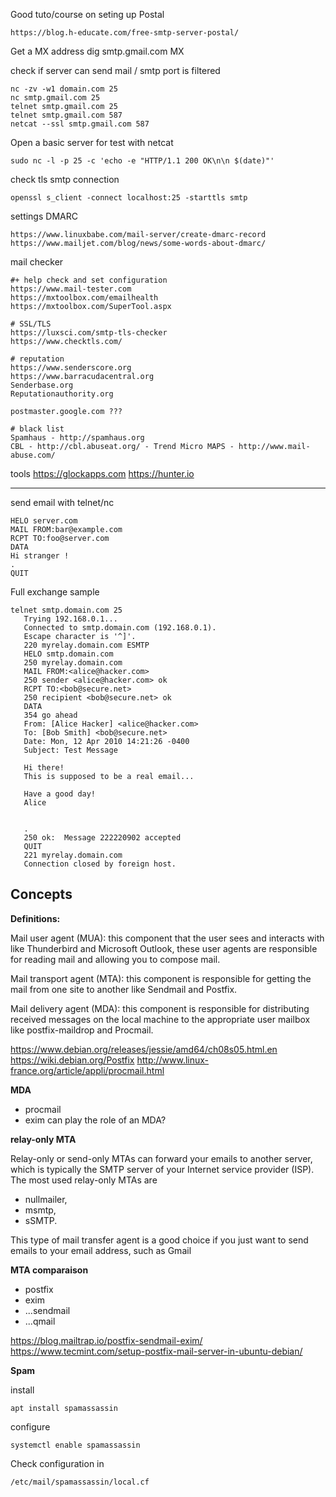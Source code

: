 Good tuto/course on seting up Postal

    https://blog.h-educate.com/free-smtp-server-postal/

Get a MX address
    dig smtp.gmail.com MX

check if server can send mail / smtp port is filtered 

    nc -zv -w1 domain.com 25
    nc smtp.gmail.com 25
    telnet smtp.gmail.com 25
    telnet smtp.gmail.com 587
    netcat --ssl smtp.gmail.com 587

Open a basic server for test with netcat

    sudo nc -l -p 25 -c 'echo -e "HTTP/1.1 200 OK\n\n $(date)"'

check tls smtp connection
    
    openssl s_client -connect localhost:25 -starttls smtp

settings DMARC

    https://www.linuxbabe.com/mail-server/create-dmarc-record
    https://www.mailjet.com/blog/news/some-words-about-dmarc/

mail checker

    #+ help check and set configuration
    https://www.mail-tester.com
    https://mxtoolbox.com/emailhealth
    https://mxtoolbox.com/SuperTool.aspx

    # SSL/TLS
    https://luxsci.com/smtp-tls-checker
    https://www.checktls.com/

    # reputation
    https://www.senderscore.org
    https://www.barracudacentral.org
    Senderbase.org
    Reputationauthority.org

    postmaster.google.com ???

    # black list
    Spamhaus - http://spamhaus.org
    CBL - http://cbl.abuseat.org/ - Trend Micro MAPS - http://www.mail-abuse.com/


tools
    https://glockapps.com
    https://hunter.io

---

send email with telnet/nc

    HELO server.com
    MAIL FROM:bar@example.com
    RCPT TO:foo@server.com
    DATA
    Hi stranger !
    .
    QUIT

Full exchange sample

	telnet smtp.domain.com 25
	   Trying 192.168.0.1...
	   Connected to smtp.domain.com (192.168.0.1).
	   Escape character is '^]'.
	   220 myrelay.domain.com ESMTP
	   HELO smtp.domain.com
	   250 myrelay.domain.com
	   MAIL FROM:<alice@hacker.com>
	   250 sender <alice@hacker.com> ok
	   RCPT TO:<bob@secure.net>
	   250 recipient <bob@secure.net> ok
	   DATA
	   354 go ahead
	   From: [Alice Hacker] <alice@hacker.com>
	   To: [Bob Smith] <bob@secure.net>
	   Date: Mon, 12 Apr 2010 14:21:26 -0400
	   Subject: Test Message

	   Hi there!
	   This is supposed to be a real email...

	   Have a good day!
	   Alice


	   .
	   250 ok:  Message 222220902 accepted
	   QUIT
	   221 myrelay.domain.com
	   Connection closed by foreign host.


## Concepts

**Definitions:**

Mail user agent (MUA): this component that the user sees and interacts with like Thunderbird and Microsoft Outlook, these user agents are responsible for reading mail and allowing you to compose mail.

Mail transport agent (MTA): this component is responsible for getting the mail from one site to another like Sendmail and Postfix.

Mail delivery agent (MDA): this component is responsible for distributing received messages on the local machine to the appropriate user mailbox like postfix-maildrop and Procmail.

https://www.debian.org/releases/jessie/amd64/ch08s05.html.en
https://wiki.debian.org/Postfix
http://www.linux-france.org/article/appli/procmail.html


**MDA**
* procmail
* exim can play the role of an MDA?


**relay-only MTA**

Relay-only or send-only MTAs can forward your emails to another server, which is typically the SMTP server of your Internet service provider (ISP).
The most used relay-only MTAs are
* nullmailer, 
* msmtp, 
* sSMTP. 

This type of mail transfer agent is a good choice if you just want to send emails to your email address, such as Gmail


**MTA comparaison**

* postfix
* exim
* ...sendmail
* ...qmail


https://blog.mailtrap.io/postfix-sendmail-exim/
https://www.tecmint.com/setup-postfix-mail-server-in-ubuntu-debian/


**Spam**

install

    apt install spamassassin

configure
    
    systemctl enable spamassassin

Check configuration in

    /etc/mail/spamassassin/local.cf

